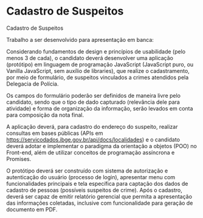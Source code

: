 # Cadastro de Suspeitos
 Cadastro de Suspeitos

 Trabalho a ser desenvolvido para apresentação em banca:

Considerando fundamentos de design e princípios de usabilidade (pelo menos 3 de cada), o candidato deverá desenvolver uma aplicação (protótipo) em linguagem de programação JavaScript (JavaScript puro, ou Vanilla JavaScript, sem auxílio de libraries), que realize o cadastramento, por meio de formulário, de suspeitos vinculados a crimes atendidos pela Delegacia de Polícia.

Os campos do formulário poderão ser definidos de maneira livre pelo candidato, sendo que o tipo de dado capturado (relevância dele para atividade) e forma de organização da informação, serão levados em conta para composição da nota final.

A aplicação deverá, para cadastro do endereço do suspeito, realizar consultas em bases públicas (APIs em https://servicodados.ibge.gov.br/api/docs/localidades) e o candidato deverá adotar e implementar o paradigma da orientação a objetos (POO) no Front-end, além de utilizar conceitos de programação assíncrona e Promises.

O protótipo deverá ser construído com sistema de autorização e autenticação do usuário (processo de login), apresentar menu com funcionalidades principais e tela específica para captação dos dados de cadastro de pessoas (possíveis suspeitos de crime). Após o cadastro, deverá ser capaz de emitir relatório gerencial que permita a apresentação das informações coletadas, inclusive com funcionalidade para geração de documento em PDF.
